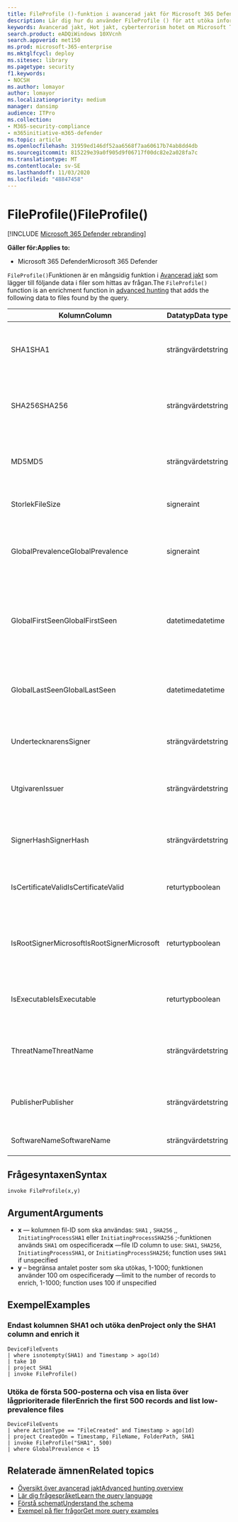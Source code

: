 ```yaml
---
title: FileProfile ()-funktion i avancerad jakt för Microsoft 365 Defender
description: Lär dig hur du använder FileProfile () för att utöka informationen om filer i de avancerade frågeresultaten
keywords: Avancerad jakt, Hot jakt, cyberterrorism hotet om Microsoft Threat Protection, Microsoft 365, MTP, m365, sökning, frågor, telemetri, schema referens, kusto, FileProfile, fil profil, funktion och berikning
search.product: eADQiWindows 10XVcnh
search.appverid: met150
ms.prod: microsoft-365-enterprise
ms.mktglfcycl: deploy
ms.sitesec: library
ms.pagetype: security
f1.keywords:
- NOCSH
ms.author: lomayor
author: lomayor
ms.localizationpriority: medium
manager: dansimp
audience: ITPro
ms.collection:
- M365-security-compliance
- m365initiative-m365-defender
ms.topic: article
ms.openlocfilehash: 31959ed146df52aa6568f7aa60617b74ab8dd4db
ms.sourcegitcommit: 815229e39a0f905d9f06717f00dc82e2a028fa7c
ms.translationtype: MT
ms.contentlocale: sv-SE
ms.lasthandoff: 11/03/2020
ms.locfileid: "48847458"
---
```

# <a name="fileprofile"></a><span data-ttu-id="2508d-104">FileProfile()</span><span class="sxs-lookup"><span data-stu-id="2508d-104">FileProfile()</span></span>

[!INCLUDE [Microsoft 365 Defender rebranding](../includes/microsoft-defender.md)]


<span data-ttu-id="2508d-105">**Gäller för:**</span><span class="sxs-lookup"><span data-stu-id="2508d-105">**Applies to:**</span></span>
- <span data-ttu-id="2508d-106">Microsoft 365 Defender</span><span class="sxs-lookup"><span data-stu-id="2508d-106">Microsoft 365 Defender</span></span>

<span data-ttu-id="2508d-107">`FileProfile()`Funktionen är en mångsidig funktion i [Avancerad jakt](advanced-hunting-overview.md) som lägger till följande data i filer som hittas av frågan.</span><span class="sxs-lookup"><span data-stu-id="2508d-107">The `FileProfile()` function is an enrichment function in [advanced hunting](advanced-hunting-overview.md) that adds the following data to files found by the query.</span></span>

| <span data-ttu-id="2508d-108">Kolumn</span><span class="sxs-lookup"><span data-stu-id="2508d-108">Column</span></span> | <span data-ttu-id="2508d-109">Datatyp</span><span class="sxs-lookup"><span data-stu-id="2508d-109">Data type</span></span> | <span data-ttu-id="2508d-110">Beskrivning</span><span class="sxs-lookup"><span data-stu-id="2508d-110">Description</span></span> |
|------------|-------------|-------------|
| <span data-ttu-id="2508d-111">SHA1</span><span class="sxs-lookup"><span data-stu-id="2508d-111">SHA1</span></span> | <span data-ttu-id="2508d-112">strängvärdet</span><span class="sxs-lookup"><span data-stu-id="2508d-112">string</span></span> | <span data-ttu-id="2508d-113">SHA-1 av filen som den inspelade åtgärden tillämpades på</span><span class="sxs-lookup"><span data-stu-id="2508d-113">SHA-1 of the file that the recorded action was applied to</span></span> |
| <span data-ttu-id="2508d-114">SHA256</span><span class="sxs-lookup"><span data-stu-id="2508d-114">SHA256</span></span> | <span data-ttu-id="2508d-115">strängvärdet</span><span class="sxs-lookup"><span data-stu-id="2508d-115">string</span></span> | <span data-ttu-id="2508d-116">SHA-256 av filen som den inspelade åtgärden tillämpades på</span><span class="sxs-lookup"><span data-stu-id="2508d-116">SHA-256 of the file that the recorded action was applied to</span></span> |
| <span data-ttu-id="2508d-117">MD5</span><span class="sxs-lookup"><span data-stu-id="2508d-117">MD5</span></span> | <span data-ttu-id="2508d-118">strängvärdet</span><span class="sxs-lookup"><span data-stu-id="2508d-118">string</span></span> | <span data-ttu-id="2508d-119">MD5-hash för filen som den inspelade åtgärden tillämpades för</span><span class="sxs-lookup"><span data-stu-id="2508d-119">MD5 hash of the file that the recorded action was applied to</span></span> |
| <span data-ttu-id="2508d-120">Storlek</span><span class="sxs-lookup"><span data-stu-id="2508d-120">FileSize</span></span> | <span data-ttu-id="2508d-121">signera</span><span class="sxs-lookup"><span data-stu-id="2508d-121">int</span></span> | <span data-ttu-id="2508d-122">Storleken på filen i byte</span><span class="sxs-lookup"><span data-stu-id="2508d-122">Size of the file in bytes</span></span> |
| <span data-ttu-id="2508d-123">GlobalPrevalence</span><span class="sxs-lookup"><span data-stu-id="2508d-123">GlobalPrevalence</span></span> | <span data-ttu-id="2508d-124">signera</span><span class="sxs-lookup"><span data-stu-id="2508d-124">int</span></span> | <span data-ttu-id="2508d-125">Antal instanser av enheten som Microsoft globalt har iakttagit</span><span class="sxs-lookup"><span data-stu-id="2508d-125">Number of instances of the entity observed by Microsoft globally</span></span> |
| <span data-ttu-id="2508d-126">GlobalFirstSeen</span><span class="sxs-lookup"><span data-stu-id="2508d-126">GlobalFirstSeen</span></span> | <span data-ttu-id="2508d-127">datetime</span><span class="sxs-lookup"><span data-stu-id="2508d-127">datetime</span></span> | <span data-ttu-id="2508d-128">Datum och tid då enheten först observerades av Microsoft globalt</span><span class="sxs-lookup"><span data-stu-id="2508d-128">Date and time when the entity was first observed by Microsoft globally</span></span> |
| <span data-ttu-id="2508d-129">GlobalLastSeen</span><span class="sxs-lookup"><span data-stu-id="2508d-129">GlobalLastSeen</span></span> | <span data-ttu-id="2508d-130">datetime</span><span class="sxs-lookup"><span data-stu-id="2508d-130">datetime</span></span> | <span data-ttu-id="2508d-131">Datum och tid då enheten senast kom från Microsoft globalt</span><span class="sxs-lookup"><span data-stu-id="2508d-131">Date and time when the entity was last observed by Microsoft globally</span></span> |
| <span data-ttu-id="2508d-132">Undertecknarens</span><span class="sxs-lookup"><span data-stu-id="2508d-132">Signer</span></span> | <span data-ttu-id="2508d-133">strängvärdet</span><span class="sxs-lookup"><span data-stu-id="2508d-133">string</span></span> | <span data-ttu-id="2508d-134">Information om undertecknaren av filen</span><span class="sxs-lookup"><span data-stu-id="2508d-134">Information about the signer of the file</span></span> |
| <span data-ttu-id="2508d-135">Utgivaren</span><span class="sxs-lookup"><span data-stu-id="2508d-135">Issuer</span></span> | <span data-ttu-id="2508d-136">strängvärdet</span><span class="sxs-lookup"><span data-stu-id="2508d-136">string</span></span> | <span data-ttu-id="2508d-137">Information om utfärdande av certifikat utfärdare (CA)</span><span class="sxs-lookup"><span data-stu-id="2508d-137">Information about the issuing certificate authority (CA)</span></span> |
| <span data-ttu-id="2508d-138">SignerHash</span><span class="sxs-lookup"><span data-stu-id="2508d-138">SignerHash</span></span> | <span data-ttu-id="2508d-139">strängvärdet</span><span class="sxs-lookup"><span data-stu-id="2508d-139">string</span></span> | <span data-ttu-id="2508d-140">Unikt hashvärde identifierar undertecknaren</span><span class="sxs-lookup"><span data-stu-id="2508d-140">Unique hash value identifying the signer</span></span> |
| <span data-ttu-id="2508d-141">IsCertificateValid</span><span class="sxs-lookup"><span data-stu-id="2508d-141">IsCertificateValid</span></span> | <span data-ttu-id="2508d-142">returtyp</span><span class="sxs-lookup"><span data-stu-id="2508d-142">boolean</span></span> | <span data-ttu-id="2508d-143">Om certifikatet som används för att signera filen är giltigt</span><span class="sxs-lookup"><span data-stu-id="2508d-143">Whether the certificate used to sign the file is valid</span></span> |
| <span data-ttu-id="2508d-144">IsRootSignerMicrosoft</span><span class="sxs-lookup"><span data-stu-id="2508d-144">IsRootSignerMicrosoft</span></span> | <span data-ttu-id="2508d-145">returtyp</span><span class="sxs-lookup"><span data-stu-id="2508d-145">boolean</span></span> | <span data-ttu-id="2508d-146">Anger om undertecknaren hos rot certifikatet är Microsoft</span><span class="sxs-lookup"><span data-stu-id="2508d-146">Indicates whether the signer of the root certificate is Microsoft</span></span> |
| <span data-ttu-id="2508d-147">IsExecutable</span><span class="sxs-lookup"><span data-stu-id="2508d-147">IsExecutable</span></span> | <span data-ttu-id="2508d-148">returtyp</span><span class="sxs-lookup"><span data-stu-id="2508d-148">boolean</span></span> | <span data-ttu-id="2508d-149">Om filen är en fil för Portable körbara filer (PE)</span><span class="sxs-lookup"><span data-stu-id="2508d-149">Whether the file is a Portable Executable (PE) file</span></span> |
| <span data-ttu-id="2508d-150">ThreatName</span><span class="sxs-lookup"><span data-stu-id="2508d-150">ThreatName</span></span> | <span data-ttu-id="2508d-151">strängvärdet</span><span class="sxs-lookup"><span data-stu-id="2508d-151">string</span></span> | <span data-ttu-id="2508d-152">Identifierings namn för skadlig program vara eller andra hot Funna</span><span class="sxs-lookup"><span data-stu-id="2508d-152">Detection name for any malware or other threats found</span></span> |
| <span data-ttu-id="2508d-153">Publisher</span><span class="sxs-lookup"><span data-stu-id="2508d-153">Publisher</span></span> | <span data-ttu-id="2508d-154">strängvärdet</span><span class="sxs-lookup"><span data-stu-id="2508d-154">string</span></span> | <span data-ttu-id="2508d-155">Namn på organisationen som har publicerat filen</span><span class="sxs-lookup"><span data-stu-id="2508d-155">Name of the organization that published the file</span></span> |
| <span data-ttu-id="2508d-156">SoftwareName</span><span class="sxs-lookup"><span data-stu-id="2508d-156">SoftwareName</span></span> | <span data-ttu-id="2508d-157">strängvärdet</span><span class="sxs-lookup"><span data-stu-id="2508d-157">string</span></span> | <span data-ttu-id="2508d-158">Namnet på program varu produkten</span><span class="sxs-lookup"><span data-stu-id="2508d-158">Name of the software product</span></span> |

## <a name="syntax"></a><span data-ttu-id="2508d-159">Frågesyntaxen</span><span class="sxs-lookup"><span data-stu-id="2508d-159">Syntax</span></span>

```kusto
invoke FileProfile(x,y)
```

## <a name="arguments"></a><span data-ttu-id="2508d-160">Argument</span><span class="sxs-lookup"><span data-stu-id="2508d-160">Arguments</span></span>

- <span data-ttu-id="2508d-161">**x** — kolumnen fil-ID som ska användas: `SHA1` , `SHA256` ,, `InitiatingProcessSHA1` eller `InitiatingProcessSHA256` ;-funktionen används `SHA1` om ospecificerad</span><span class="sxs-lookup"><span data-stu-id="2508d-161">**x** —file ID column to use: `SHA1`, `SHA256`, `InitiatingProcessSHA1`, or `InitiatingProcessSHA256`; function uses `SHA1` if unspecified</span></span>
- <span data-ttu-id="2508d-162">**y** – begränsa antalet poster som ska utökas, 1-1000; funktionen använder 100 om ospecificerad</span><span class="sxs-lookup"><span data-stu-id="2508d-162">**y** —limit to the number of records to enrich, 1-1000; function uses 100 if unspecified</span></span>

## <a name="examples"></a><span data-ttu-id="2508d-163">Exempel</span><span class="sxs-lookup"><span data-stu-id="2508d-163">Examples</span></span>

### <a name="project-only-the-sha1-column-and-enrich-it"></a><span data-ttu-id="2508d-164">Endast kolumnen SHA1 och utöka den</span><span class="sxs-lookup"><span data-stu-id="2508d-164">Project only the SHA1 column and enrich it</span></span>

```kusto
DeviceFileEvents
| where isnotempty(SHA1) and Timestamp > ago(1d)
| take 10
| project SHA1
| invoke FileProfile()
```

### <a name="enrich-the-first-500-records-and-list-low-prevalence-files"></a><span data-ttu-id="2508d-165">Utöka de första 500-posterna och visa en lista över lågprioriterade filer</span><span class="sxs-lookup"><span data-stu-id="2508d-165">Enrich the first 500 records and list low-prevalence files</span></span>

```kusto
DeviceFileEvents
| where ActionType == "FileCreated" and Timestamp > ago(1d)
| project CreatedOn = Timestamp, FileName, FolderPath, SHA1
| invoke FileProfile("SHA1", 500) 
| where GlobalPrevalence < 15
```

## <a name="related-topics"></a><span data-ttu-id="2508d-166">Relaterade ämnen</span><span class="sxs-lookup"><span data-stu-id="2508d-166">Related topics</span></span>
- [<span data-ttu-id="2508d-167">Översikt över avancerad jakt</span><span class="sxs-lookup"><span data-stu-id="2508d-167">Advanced hunting overview</span></span>](advanced-hunting-overview.md)
- [<span data-ttu-id="2508d-168">Lär dig frågespråket</span><span class="sxs-lookup"><span data-stu-id="2508d-168">Learn the query language</span></span>](advanced-hunting-query-language.md)
- [<span data-ttu-id="2508d-169">Förstå schemat</span><span class="sxs-lookup"><span data-stu-id="2508d-169">Understand the schema</span></span>](advanced-hunting-schema-tables.md)
- [<span data-ttu-id="2508d-170">Exempel på fler frågor</span><span class="sxs-lookup"><span data-stu-id="2508d-170">Get more query examples</span></span>](advanced-hunting-shared-queries.md)
